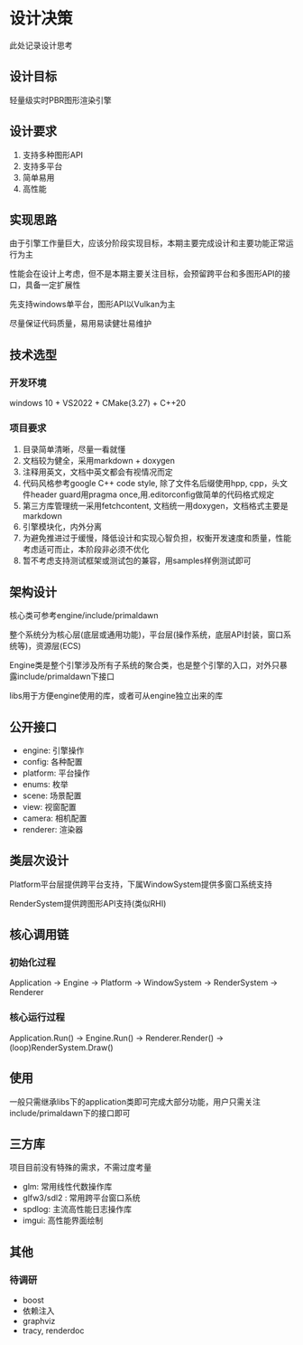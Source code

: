 # 设计决策

此处记录设计思考

## 设计目标

轻量级实时PBR图形渲染引擎

## 设计要求

1. 支持多种图形API
1. 支持多平台
1. 简单易用
1. 高性能

## 实现思路

由于引擎工作量巨大，应该分阶段实现目标，本期主要完成设计和主要功能正常运行为主

性能会在设计上考虑，但不是本期主要关注目标，会预留跨平台和多图形API的接口，具备一定扩展性

先支持windows单平台，图形API以Vulkan为主

尽量保证代码质量，易用易读健壮易维护

## 技术选型

### 开发环境

windows 10 + VS2022 + CMake(3.27) + C++20

### 项目要求

1. 目录简单清晰，尽量一看就懂
1. 文档较为健全，采用markdown + doxygen
1. 注释用英文，文档中英文都会有视情况而定
1. 代码风格参考google C++ code style, 除了文件名后缀使用hpp, cpp，头文件header guard用pragma once,用.editorconfig做简单的代码格式规定
1. 第三方库管理统一采用fetchcontent, 文档统一用doxygen，文档格式主要是markdown
1. 引擎模块化，内外分离
1. 为避免推进过于缓慢，降低设计和实现心智负担，权衡开发速度和质量，性能考虑适可而止，本阶段非必须不优化
1. 暂不考虑支持测试框架或测试包的兼容，用samples样例测试即可

## 架构设计

核心类可参考engine/include/primaldawn

整个系统分为核心层(底层或通用功能)，平台层(操作系统，底层API封装，窗口系统等)，资源层(ECS)

Engine类是整个引擎涉及所有子系统的聚合类，也是整个引擎的入口，对外只暴露include/primaldawn下接口

libs用于方便engine使用的库，或者可从engine独立出来的库

## 公开接口

- engine: 引擎操作
- config: 各种配置
- platform: 平台操作
- enums: 枚举
- scene: 场景配置
- view: 视窗配置
- camera: 相机配置
- renderer: 渲染器

## 类层次设计

Platform平台层提供跨平台支持，下属WindowSystem提供多窗口系统支持

RenderSystem提供跨图形API支持(类似RHI)

## 核心调用链

### 初始化过程

Application -> Engine -> Platform -> WindowSystem -> RenderSystem -> Renderer

### 核心运行过程

Application.Run() -> Engine.Run() -> Renderer.Render() -> (loop)RenderSystem.Draw()

## 使用

一般只需继承libs下的application类即可完成大部分功能，用户只需关注include/primaldawn下的接口即可

## 三方库

项目目前没有特殊的需求，不需过度考量

- glm: 常用线性代数操作库
- glfw3/sdl2 : 常用跨平台窗口系统
- spdlog: 主流高性能日志操作库
- imgui: 高性能界面绘制

## 其他

### 待调研

- boost
- 依赖注入
- graphviz
- tracy, renderdoc
